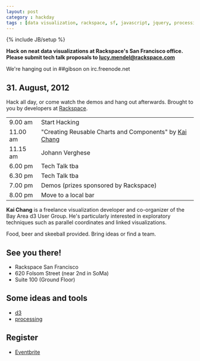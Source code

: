```yaml
---
layout: post
category : hackday
tags : [data visualization, rackspace, sf, javascript, jquery, processing, java, python]
---
```

{% include JB/setup %}

<div class="topinfo center alert"><b>Hack on neat data visualizations at Rackspace's San Francisco office.</b></div>

<div class="topinfo center alert alert-warning"><b>Please submit tech talk proposals to <a href="mailto:lucy.mendel@rackspace.com">lucy.mendel@rackspace.com</a></b></div>

We're hanging out in ##gibson on irc.freenode.net

## 31. August, 2012

Hack all day, or come watch the demos and hang out afterwards. Brought to you by developers at <a href="http://rackspace.com">Rackspace</a>.

<table class="table table-bordered table-striped">
  <thead></thead>
  <tbody>
  <tr><td>9.00 <span class="light">am</span></td><td>Start Hacking</td></tr>
  <tr><td>11.00  <span class="light">am</span></td><td>"Creating Reusable Charts and Components" by <a href="http://exposedata.com/">Kai Chang</a></td></tr>
  <tr><td>11.15  <span class="light">am</span></td><td>Johann Verghese</td></tr>
  <tr><td>6.00  <span class="light">pm</span></td><td>Tech Talk tba</td></tr>
  <tr><td>6.30  <span class="light">pm</span></td><td>Tech Talk tba</td></tr>
  <tr><td>7.00  <span class="light">pm</span></td><td>Demos (prizes sponsored by Rackspace)</td></tr>
  <tr><td>8.00  <span class="light">pm</span></td><td>Move to a local bar</td></tr>
  </tbody>
</table>

<p><b>Kai Chang</b> is a freelance visualization developer and co-organizer of the Bay
Area d3 User Group. He's particularly interested in exploratory
techniques such as parallel coordinates and linked visualizations.</p>

Food, beer and skeeball provided. Bring ideas or find a team.

## See you there!

<ul class="unstyled">
  <li>Rackspace San Francisco</li>
  <li>620 Folsom Street (near 2nd in SoMa)</li>
  <li>Suite 100 (Ground Floor)</li>
</ul>

## Some ideas and tools

<ul>
  <li><a href="http://mbostock.github.com/d3/">d3</a></li>
  <li><a href="http://processing.org/">processing</a></li>
</ul>

## Register

- [Eventbrite](http://datavizhackday.eventbrite.com/ )
